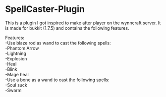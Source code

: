 SpellCaster-Plugin
==================
This is a plugin I got inspired to make after player on the wynncraft server. It is made for bukkit (1.7.5) and contains the following features.

Features:  
-Use blaze rod as wand to cast the following spells:  
    -Phantom Arrow  
    -Lightning  
    -Explosion  
    -Heal  
    -Blink  
    -Mage heal  
-Use a bone as a wand to cast the following spells:  
    -Soul suck  
    -Swarm
